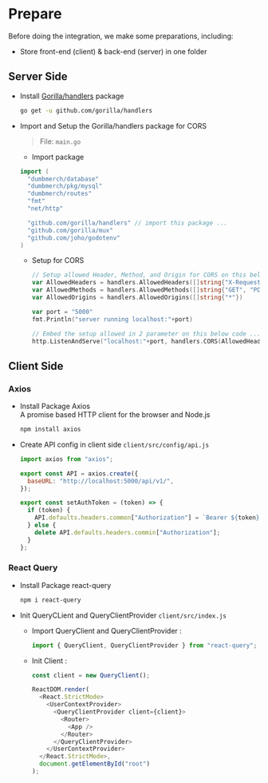 # Prepare

Before doing the integration, we make some preparations, including:

- Store front-end (client) & back-end (server) in one folder

## Server Side

- Install [Gorilla/handlers](https://pkg.go.dev/github.com/gorilla/handlers) package

  ```bash
  go get -u github.com/gorilla/handlers
  ```

- Import and Setup the Gorilla/handlers package for CORS

  > File: `main.go`

  - Import package

  ```go
  import (
    "dumbmerch/database"
    "dumbmerch/pkg/mysql"
    "dumbmerch/routes"
    "fmt"
    "net/http"

    "github.com/gorilla/handlers" // import this package ...
    "github.com/gorilla/mux"
    "github.com/joho/godotenv"
  )
  ```

  - Setup for CORS

    ```go
    // Setup allowed Header, Method, and Origin for CORS on this below code ...
    var AllowedHeaders = handlers.AllowedHeaders([]string{"X-Requested-With", "Content-Type", "Authorization"})
    var AllowedMethods = handlers.AllowedMethods([]string{"GET", "POST", "PUT", "HEAD", "OPTIONS", "PATCH", "DELETE"})
    var AllowedOrigins = handlers.AllowedOrigins([]string{"*"})

    var port = "5000"
    fmt.Println("server running localhost:"+port)

    // Embed the setup allowed in 2 parameter on this below code ...
    http.ListenAndServe("localhost:"+port, handlers.CORS(AllowedHeaders, AllowedMethods, AllowedOrigins)(r))
    ```

## Client Side

### Axios

- Install Package Axios
  <br>
  A promise based HTTP client for the browser and Node.js

  ```javascript
  npm install axios
  ```

- Create API config in client side `client/src/config/api.js`

  ```javascript
  import axios from "axios";

  export const API = axios.create({
    baseURL: "http://localhost:5000/api/v1/",
  });

  export const setAuthToken = (token) => {
    if (token) {
      API.defaults.headers.common["Authorization"] = `Bearer ${token}`;
    } else {
      delete API.defaults.headers.commin["Authorization"];
    }
  };
  ```

### React Query

- Install Package react-query

  ```bash
  npm i react-query
  ```

- Init QueryCLient and QueryClientProvider `client/src/index.js`

  - Import QueryClient and QueryClientProvider :

    ```javascript
    import { QueryClient, QueryClientProvider } from "react-query";
    ```

  - Init Client :

    ```javascript
    const client = new QueryClient();

    ReactDOM.render(
      <React.StrictMode>
        <UserContextProvider>
          <QueryClientProvider client={client}>
            <Router>
              <App />
            </Router>
          </QueryClientProvider>
        </UserContextProvider>
      </React.StrictMode>,
      document.getElementById("root")
    );
    ```
